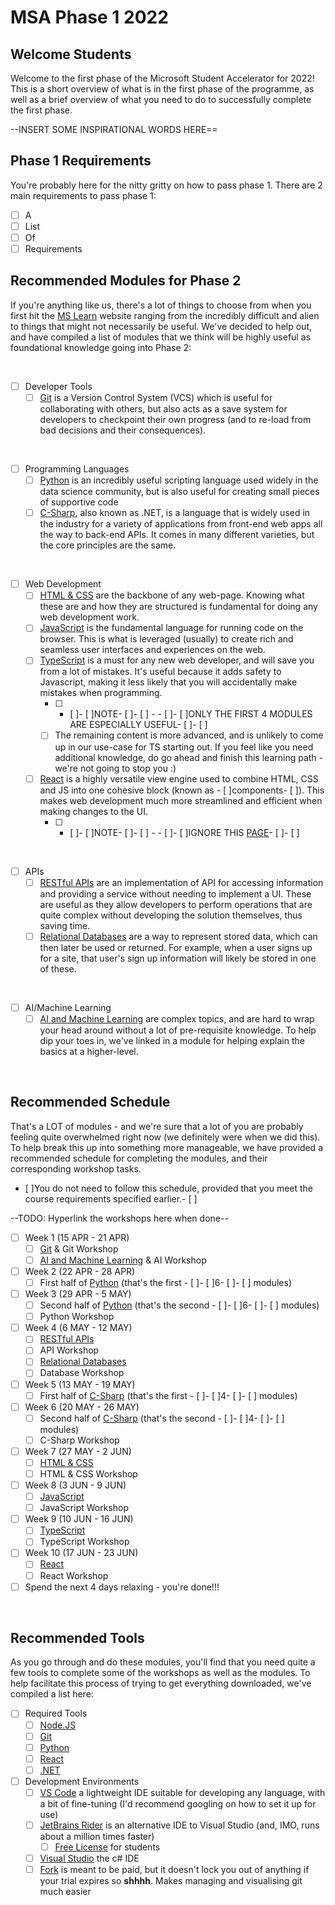 # MSA Phase 1 2022

## Welcome Students
Welcome to the first phase of the Microsoft Student Accelerator for 2022! This is a short overview of what is in the first phase of the programme, as well as a brief overview of what you need to do to successfully complete the first phase.

--INSERT SOME INSPIRATIONAL WORDS HERE==

## Phase 1 Requirements
You're probably here for the nitty gritty on how to pass phase 1. There are 2 main requirements to pass phase 1:

- [ ] A
- [ ] List
- [ ] Of
- [ ] Requirements

## Recommended Modules for Phase 2
If you're anything like us, there's a lot of things to choose from when you first hit the [MS Learn](https://docs.microsoft.com/en-us/learn/) website ranging from the incredibly difficult and alien to things that might not necessarily be useful. We've decided to help out, and have compiled a list of modules that we think will be highly useful as foundational knowledge going into Phase 2:

<br>

- [ ] Developer Tools
  - [ ] [Git](https://docs.microsoft.com/en-us/learn/modules/introduction-to-github/) is a Version Control System (VCS) which is useful for collaborating with others, but also acts as a save system for developers to checkpoint their own progress (and to re-load from bad decisions and their consequences).
  
<br>

- [ ] Programming Languages
  - [ ] [Python](https://docs.microsoft.com/en-us/learn/paths/beginner-python/) is an incredibly useful scripting language used widely in the data science community, but is also useful for creating small pieces of supportive code
  - [ ] [C-Sharp](https://docs.microsoft.com/en-us/learn/paths/csharp-first-steps/), also known as .NET, is a language that is widely used in the industry for a variety of applications from front-end web apps all the way to back-end APIs. It comes in many different varieties, but the core principles are the same.

<br>

- [ ] Web Development
  - [ ] [HTML & CSS](https://docs.microsoft.com/en-us/learn/modules/build-simple-website/) are the backbone of any web-page. Knowing what these are and how they are structured is fundamental for doing any web development work.
  - [ ] [JavaScript](https://docs.microsoft.com/en-us/learn/paths/web-development-101/) is the fundamental language for running code on the browser. This is what is leveraged (usually) to create rich and seamless user interfaces and experiences on the web.
  - [ ] [TypeScript](https://docs.microsoft.com/en-us/learn/paths/build-javascript-applications-typescript/) is a must for any new web developer, and will save you from a lot of mistakes. It's useful because it adds safety to Javascript, making it less likely that you will accidentally make mistakes when programming.
    - [ ] - [ ]- [ ]NOTE- [ ]- [ ] - - [ ]- [ ]ONLY THE FIRST 4 MODULES ARE ESPECIALLY USEFUL- [ ]- [ ]
    - [ ] The remaining content is more advanced, and is unlikely to come up in our use-case for TS starting out. If you feel like you need additional knowledge, do go ahead and finish this learning path - we're not going to stop you :) 
  - [ ] [React](https://docs.microsoft.com/en-us/learn/paths/react/) is a highly versatile view engine used to combine HTML, CSS and JS into one cohesive block (known as - [ ]components- [ ]). This makes web development much more streamlined and efficient when making changes to the UI.
    - [ ] - [ ]- [ ]NOTE- [ ]- [ ] - - [ ]- [ ]IGNORE THIS [PAGE](https://docs.microsoft.com/en-us/learn/modules/react-states-events/4-events)- [ ]- [ ]

<br>

- [ ] APIs
  - [ ] [RESTful APIs](https://docs.microsoft.com/en-us/learn/modules/build-web-api-minimal-api/) are an implementation of API for accessing information and providing a service without needing to implement a UI. These are useful as they allow developers to perform operations that are quite complex without developing the solution themselves, thus saving time.
  - [ ] [Relational Databases](https://docs.microsoft.com/en-us/learn/modules/explore-relational-data-offerings/) are a way to represent stored data, which can then later be used or returned. For example, when a user signs up for a site, that user's sign up information will likely be stored in one of these.

<br>

- [ ] AI/Machine Learning
  - [ ] [AI and Machine Learning](https://docs.microsoft.com/en-us/learn/paths/get-started-with-artificial-intelligence-on-azure/) are complex topics, and are hard to wrap your head around without a lot of pre-requisite knowledge. To help dip your toes in, we've linked in a module for helping explain the basics at a higher-level.

<br>

## Recommended Schedule
That's a LOT of modules - and we're sure that a lot of you are probably feeling quite overwhelmed right now (we definitely were when we did this). To help break this up into something more manageable, we have provided a recommended schedule for completing the modules, and their corresponding workshop tasks.

- [ ]You do not need to follow this schedule, provided that you meet the course requirements specified earlier.- [ ]

--TODO: Hyperlink the workshops here when done--

- [ ] Week 1 (15 APR - 21 APR)
  - [ ] [Git](https://docs.microsoft.com/en-us/learn/modules/introduction-to-github/) & Git Workshop
  - [ ] [AI and Machine Learning](https://docs.microsoft.com/en-us/learn/paths/get-started-with-artificial-intelligence-on-azure/) & AI Workshop
- [ ] Week 2 (22 APR - 28 APR)
  - [ ] First half of [Python](https://docs.microsoft.com/en-us/learn/paths/beginner-python/) (that's the first - [ ]- [ ]6- [ ]- [ ] modules)
- [ ] Week 3 (29 APR - 5 MAY)
  - [ ] Second half of [Python](https://docs.microsoft.com/en-us/learn/paths/beginner-python/) (that's the second - [ ]- [ ]6- [ ]- [ ] modules)
  - [ ] Python Workshop
- [ ] Week 4 (6 MAY - 12 MAY)
  - [ ] [RESTful APIs](https://docs.microsoft.com/en-us/learn/modules/build-web-api-minimal-api/) 
  - [ ] API Workshop
  - [ ] [Relational Databases](https://docs.microsoft.com/en-us/learn/modules/explore-relational-data-offerings/)
  - [ ] Database Workshop
- [ ] Week 5 (13 MAY - 19 MAY)
  - [ ] First half of [C-Sharp](https://docs.microsoft.com/en-us/learn/paths/csharp-first-steps/) (that's the first - [ ]- [ ]4- [ ]- [ ] modules)
- [ ] Week 6 (20 MAY - 26 MAY)
  - [ ] Second half of [C-Sharp](https://docs.microsoft.com/en-us/learn/paths/csharp-first-steps/) (that's the second - [ ]- [ ]4- [ ]- [ ] modules)
  - [ ] C-Sharp Workshop
- [ ] Week 7 (27 MAY - 2 JUN)
  - [ ] [HTML & CSS](https://docs.microsoft.com/en-us/learn/modules/build-simple-website/)
  - [ ] HTML & CSS Workshop
- [ ] Week 8 (3 JUN - 9 JUN)
  - [ ] [JavaScript](https://docs.microsoft.com/en-us/learn/paths/web-development-101/)
  - [ ] JavaScript Workshop
- [ ] Week 9 (10 JUN - 16 JUN)
  - [ ] [TypeScript](https://docs.microsoft.com/en-us/learn/paths/build-javascript-applications-typescript/)
  - [ ] TypeScript Workshop
- [ ] Week 10 (17 JUN - 23 JUN)
  - [ ] [React](https://docs.microsoft.com/en-us/learn/paths/react/)
  - [ ] React Workshop
- [ ] Spend the next 4 days relaxing - you're done!!!

<br>

## Recommended Tools
As you go through and do these modules, you'll find that you need quite a few tools to complete some of the workshops as well as the modules. To help facilitate this process of trying to get everything downloaded, we've compiled a list here:

- [ ] Required Tools
  - [ ] [Node.JS](https://nodejs.org/en/)
  - [ ] [Git](https://git-scm.com/)
  - [ ] [Python](https://www.python.org/downloads/)
  - [ ] [React](https://reactjs.org/docs/create-a-new-react-app.html)
  - [ ] [.NET](https://dotnet.microsoft.com/en-us/download)
- [ ] Development Environments
  - [ ] [VS Code](https://code.visualstudio.com/) a lightweight IDE suitable for developing any language, with a bit of fine-tuning (I'd recommend googling on how to set it up for use)
  - [ ] [JetBrains Rider](https://www.jetbrains.com/rider/) is an alternative IDE to Visual Studio (and, IMO, runs about a million times faster)
    - [ ] [Free License](https://www.jetbrains.com/community/education/#students) for students
  - [ ] [Visual Studio](https://visualstudio.microsoft.com/vs/community/) the c# IDE
  - [ ] [Fork](https://git-fork.com/) is meant to be paid, but it doesn't lock you out of anything if your trial expires so **shhhh**. Makes managing and visualising git much easier
